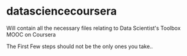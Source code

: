 # datasciencecoursera
Will contain all the necessary files relating to Data Scientist's Toolbox MOOC on Coursera

The First Few steps should not be the only ones you take..
